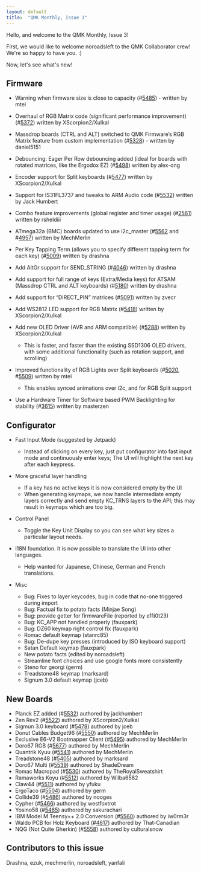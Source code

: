 ```yaml
---
layout: default
title:  "QMK Monthly, Issue 3"
---
```


Hello, and welcome to the QMK Monthly, Issue 3!

First, we would like to welcome noroadsleft to the QMK Collaborator crew! We're so happy to have you. :)

Now, let's see what's new!

## Firmware

- Warning when firmware size is close to capacity (#[5485](https://github.com/qmk/qmk_firmware/pull/5485)) - written by mtei 
- Overhaul of RGB Matrix code (significant performance improvement) (#[5372](https://github.com/qmk/qmk_firmware/pull/5372)) written by XScorpion2/Xulkal 
- Massdrop boards (CTRL and ALT) switched to QMK Firmware’s RGB Matrix feature from custom implementation (#[5328](https://github.com/qmk/qmk_firmware/pull/5328)) - written by daniel5151 
- Debouncing: Eager Per Row debouncing added (ideal for boards with rotated matrices, like the Ergodox EZ) (#[5498](https://github.com/qmk/qmk_firmware/pull/5498)) written by alex-ong 
- Encoder support for Split keyboards (#[5477](https://github.com/qmk/qmk_firmware/pull/5477)) written by XScorpion2/Xulkal 
- Support for IS31FL3737 and tweaks to ARM Audio code (#[5532](https://github.com/qmk/qmk_firmware/pull/5532)) written by Jack Humbert 
- Combo feature improvements (global register and timer usage) (#[2561](https://github.com/qmk/qmk_firmware/pull/2561)) written by rsheldiii 
- ATmega32a (BMC) boards updated to use i2c_master (#[5562](https://github.com/qmk/qmk_firmware/pull/5562) and #[4957](https://github.com/qmk/qmk_firmware/pull/4957)) written by MechMerlin 
- Per Key Tapping Term (allows you to specify different tapping term for each key) (#[5009](https://github.com/qmk/qmk_firmware/pull/5009)) written by drashna 
- Add AltGr support for SEND_STRING (#[4046](https://github.com/qmk/qmk_firmware/pull/4046)) written by drashna 
- Add support for full range of keys (Extra/Media keys) for ATSAM (Massdrop CTRL and ALT keyboards) (#[5180](https://github.com/qmk/qmk_firmware/pull/5180)) written by drashna 
- Add support for “DIRECT_PIN” matrices (#[5091](https://github.com/qmk/qmk_firmware/pull/5091)) written by zvecr 
- Add WS2812 LED support for RGB Matrix (#[5418](https://github.com/qmk/qmk_firmware/pull/5418)) written by XScorpion2/Xulkal 
- Add new OLED Driver (AVR and ARM compatible) (#[5288](https://github.com/qmk/qmk_firmware/pull/5288)) written by XScorpion2/Xulkal 
    - This is faster, and faster than the existing SSD1306 OLED drivers, with some additional functionality (such as rotation support, and scrolling) 

- Improved functionality of RGB Lights over Split keyboards (#[5020](https://github.com/qmk/qmk_firmware/pull/5020), #[5509](https://github.com/qmk/qmk_firmware/pull/5509)) written by mtei 
    - This enables synced animations over i2c, and for RGB Split support 

- Use a Hardware Timer for Software based PWM Backlighting for stability (#[3615](https://github.com/qmk/qmk_firmware/pull/3615)) written by masterzen 


## Configurator

- Fast Input Mode (suggested by Jetpack) 
    - Instead of clicking on every key, just put configurator into fast input mode and continuously enter keys; The UI will highlight the next key after each keypress. 

- More graceful layer handling 
    - If a key has no active keys it is now considered empty by the UI 
    - When generating keymaps, we now handle intermediate empty layers correctly and send empty KC_TRNS layers to the API; this may result in keymaps which are too big. 

- Control Panel 
    - Toggle the Key Unit Display so you can see what key sizes a particular layout needs. 

- I18N foundation. It is now possible to translate the UI into other languages. 
    - Help wanted for Japanese, Chinese, German and French translations. 

- Misc 
    - Bug: Fixes to layer keycodes, bug in code that no-one triggered during import 
    - Bug: Factual fix to potato facts (Minjae Song) 
    - Bug: provide getter for firmwareFile (reported by e11i0t23) 
    - Bug: KC_APP not handled properly (fauxpark) 
    - Bug: DZ60 keymap right control fix (fauxpark) 
    - Romac default keymap (stanrc85) 
    - Bug: De-dupe key presses (introduced by ISO keyboard support) 
    - Satan Default keymap (fauxpark) 
    - New potato facts (edited by noroadsleft) 
    - Streamline font choices and use google fonts more consistently 
    - Steno for georgi (germ) 
    - Treadstone48 keymap (marksard) 
    - Signum 3.0 default keymap (jceb) 


## New Boards

- Planck EZ added (#[5532](https://github.com/qmk/qmk_firmware/pull/5532)) authored by jackhumbert 
- Zen Rev2 (#[5522](https://github.com/qmk/qmk_firmware/pull/5522)) authored by XScorpion2/Xulkal 
- Sigmun 3.0 keyboard (#[5478](https://github.com/qmk/qmk_firmware/pull/5478)) authored by jceb 
- Donut Cables Budget96 (#[5550](https://github.com/qmk/qmk_firmware/pull/5550)) authored by MechMerlin 
- Exclusive E6-V2 Bootmapper Client (#[5495](https://github.com/qmk/qmk_firmware/pull/5495)) authored by MechMerlin 
- Doro67 RGB (#[5677](https://github.com/qmk/qmk_firmware/pull/5677)) authored by MechMerlin 
- Quantrik Kyuu (#[5541](https://github.com/qmk/qmk_firmware/pull/5541)) authored by MechMerlin 
- Treadstone48 (#[5405](https://github.com/qmk/qmk_firmware/pull/5405)) authored by marksard 
- Doro67 Multi (#[5539](https://github.com/qmk/qmk_firmware/pull/5539)) authored by ShadeDream 
- Romac Macropad (#[5530](https://github.com/qmk/qmk_firmware/pull/5530)) authored by TheRoyalSweatshirt 
- Ramaworks Koyu (#[5512](https://github.com/qmk/qmk_firmware/pull/5512)) authored by Wilba6582 
- Claw44 (#[5511](https://github.com/qmk/qmk_firmware/pull/5511)) authored by yfuku 
- ErgoTaco (#[5504](https://github.com/qmk/qmk_firmware/pull/5504)) authored by germ 
- Collide39 (#[5486](https://github.com/qmk/qmk_firmware/pull/5486)) authored by nooges 
- Cypher (#[5466](https://github.com/qmk/qmk_firmware/pull/5466)) authored by westfoxtrot 
- Yosino58 (#[5465](https://github.com/qmk/qmk_firmware/pull/5465)) authored by sakurachari 
- IBM Model M Teensy++ 2.0 Conversion (#[5560](https://github.com/qmk/qmk_firmware/pull/5560)) authored by iw0rm3r 
- Waldo PCB for Holz Keyboard (#[4817](https://github.com/qmk/qmk_firmware/pull/4817)) authored by That-Canadian 
- NQG (Not Quite Gherkin) (#[5558](https://github.com/qmk/qmk_firmware/pull/5558)) authored by culturalsnow

## Contributors to this issue

Drashna, ezuk, mechmerlin, noroadsleft, yanfali
